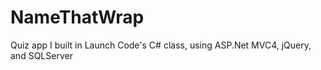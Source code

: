 # NameThatWrap
Quiz app I built in Launch Code's C# class, using ASP.Net MVC4, jQuery, and SQLServer
